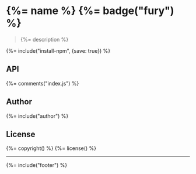 # {%= name %} {%= badge("fury") %}

> {%= description %}

{%= include("install-npm", {save: true}) %}

## API
{%= comments("index.js") %}

## Author
{%= include("author") %}

## License
{%= copyright() %}
{%= license() %}

***

{%= include("footer") %}